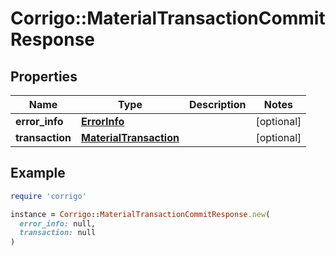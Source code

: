 # Corrigo::MaterialTransactionCommitResponse

## Properties

| Name | Type | Description | Notes |
| ---- | ---- | ----------- | ----- |
| **error_info** | [**ErrorInfo**](ErrorInfo.md) |  | [optional] |
| **transaction** | [**MaterialTransaction**](MaterialTransaction.md) |  | [optional] |

## Example

```ruby
require 'corrigo'

instance = Corrigo::MaterialTransactionCommitResponse.new(
  error_info: null,
  transaction: null
)
```


